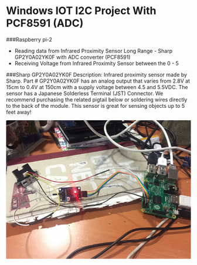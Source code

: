 # Windows IOT I2C Project With PCF8591 (ADC)

###Raspberry pi-2
 - Reading data from Infrared Proximity Sensor Long Range - Sharp GP2Y0A02YK0F with ADC converter (PCF8591) 
 - Receiving Voltage from Infrared Proximity Sensor between the  0 - 5

###Sharp GP2Y0A02YK0F
 Description: Infrared proximity sensor made by Sharp. Part # GP2Y0A02YK0F has an analog output that varies from 2.8V at 15cm to 0.4V at 150cm with a supply voltage between 4.5 and 5.5VDC. The sensor has a Japanese Solderless Terminal (JST) Connector. We recommend purchasing the related pigtail below or soldering wires directly to the back of the module.
 This sensor is great for sensing objects up to 5 feet away!


![Alt text](/IMG_9354.JPG?raw=true "")

